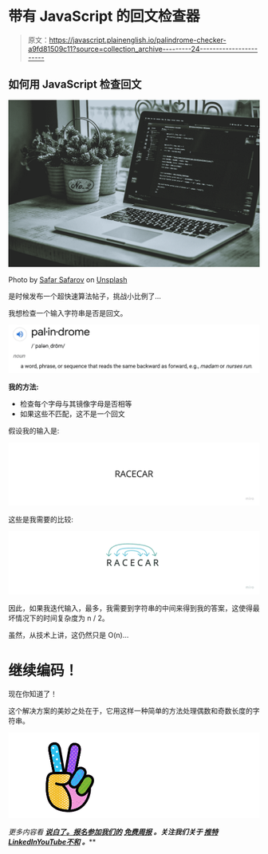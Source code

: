 # 带有 JavaScript 的回文检查器

> 原文：<https://javascript.plainenglish.io/palindrome-checker-a9fd81509c11?source=collection_archive---------24----------------------->

## 如何用 JavaScript 检查回文

![](img/04c38e22d040f118d5483e752512a1bf.png)

Photo by [Safar Safarov](https://unsplash.com/@safarslife?utm_source=medium&utm_medium=referral) on [Unsplash](https://unsplash.com?utm_source=medium&utm_medium=referral)

是时候发布一个超快速算法帖子，挑战小比例了…

我想检查一个输入字符串是否是回文。

![](img/7cb75a7052c3976cd80aef19c93dfa4f.png)

**我的方法:**

*   检查每个字母与其镜像字母是否相等
*   如果这些不匹配，这不是一个回文

假设我的输入是:

![](img/2b4658019e25708d060bba1508ce66c7.png)

这些是我需要的比较:

![](img/b5cce17d708ed665286601ff1fea659e.png)

因此，如果我迭代输入，最多，我需要到字符串的中间来得到我的答案，这使得最坏情况下的时间复杂度为 n / 2。

虽然，从技术上讲，这仍然只是 O(n)…

# 继续编码！

现在你知道了！

这个解决方案的美妙之处在于，它用这样一种简单的方法处理偶数和奇数长度的字符串。

![](img/a2f5369802fee623cd76ab2978a16572.png)

*更多内容看* [***说白了。报名参加我们的***](https://plainenglish.io/) **[***免费周报***](http://newsletter.plainenglish.io/) *。关注我们关于* [***推特***](https://twitter.com/inPlainEngHQ)[***LinkedIn***](https://www.linkedin.com/company/inplainenglish/)*[***YouTube***](https://www.youtube.com/channel/UCtipWUghju290NWcn8jhyAw)*[***不和***](https://discord.gg/GtDtUAvyhW) *。*****